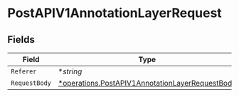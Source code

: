 # PostAPIV1AnnotationLayerRequest


## Fields

| Field                                                                                                                    | Type                                                                                                                     | Required                                                                                                                 | Description                                                                                                              |
| ------------------------------------------------------------------------------------------------------------------------ | ------------------------------------------------------------------------------------------------------------------------ | ------------------------------------------------------------------------------------------------------------------------ | ------------------------------------------------------------------------------------------------------------------------ |
| `Referer`                                                                                                                | **string*                                                                                                                | :heavy_minus_sign:                                                                                                       | N/A                                                                                                                      |
| `RequestBody`                                                                                                            | [*operations.PostAPIV1AnnotationLayerRequestBody](../../../pkg/models/operations/postapiv1annotationlayerrequestbody.md) | :heavy_minus_sign:                                                                                                       | N/A                                                                                                                      |